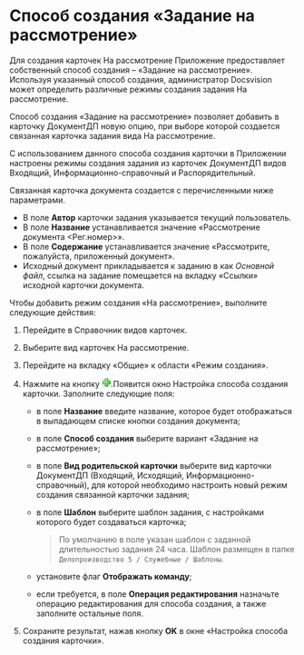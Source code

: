 # Способ создания «Задание на рассмотрение»

Для создания карточек На рассмотрение Приложение предоставляет собственный способ создания – «Задание на рассмотрение». Используя указанный способ создания, администратор Docsvision может определить различные режимы создания задания На рассмотрение.

Способ создания «Задание на рассмотрение» позволяет добавить в карточку ДокументДП новую опцию, при выборе которой создается связанная карточка задания вида На рассмотрение.

С использованием данного способа создания карточки в Приложении настроены режимы создания задания из карточек ДокументДП видов Входящий, Информационно-справочный и Распорядительный.

Связанная карточка документа создается с перечисленными ниже параметрами.

- В поле **Автор** карточки задания указывается текущий пользователь. 
- В поле **Название** устанавливается значение «Рассмотрение документа <Рег.номер>».
- В поле **Содержание** устанавливается значение «Рассмотрите, пожалуйста, приложенный документ».
- Исходный документ прикладывается к заданию в как *Основной файл*, ссылка на задание помещается на вкладку «Ссылки» исходной карточки документа. 

Чтобы добавить режим создания «На рассмотрение», выполните следующие действия:

1. Перейдите в Справочник видов карточек.

2. Выберите вид карточек На рассмотрение.

3. Перейдите на вкладку «Общие» к области «Режим создания».

4. Нажмите на кнопку ![](img/Buttons/Plus_1.png).Появится окно Настройка способа создания карточки. Заполните следующие поля: 

   - в поле **Название** введите название, которое будет отображаться в выпадающем списке кнопки создания документа;

   - в поле **Способ создания** выберите вариант «Задание на рассмотрение»;

   - в поле **Вид родительской карточки** выберите вид карточки ДокументДП (Входящий, Исходящий, Информационно-справочный), для которой необходимо настроить новый режим создания связанной карточки задания;

   - в поле **Шаблон** выберите шаблон задания, с настройками которого будет создаваться карточка;

     > По умолчанию в поле указан шаблон с заданной длительностью задания 24 часа. Шаблон размещен в папке `Делопроизводство 5 / Служебные / Шаблоны`.

   - установите флаг **Отображать команду**;

   - если требуется, в поле **Операция редактирования** назначьте операцию редактирования для способа создания, а также заполните остальные поля.

5. Сохраните результат, нажав кнопку **OK** в окне «Настройка способа создания карточки». 